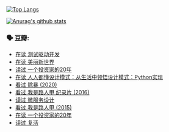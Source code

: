 [![Top Langs](https://github-readme-stats.vercel.app/api/top-langs/?username=w940853815)](https://github.com/anuraghazra/github-readme-stats)

[![Anurag's github stats](https://github-readme-stats.vercel.app/api?username=w940853815)](https://github.com/anuraghazra/github-readme-stats)

### 🗣 豆瓣:

<!-- DOUBAN-ACTIVITIES:START -->
- [在读 测试驱动开发](https://www.douban.com/doubanapp/dispatch?uri=/status/3263070510/)
- [在读 美丽新世界](https://www.douban.com/doubanapp/dispatch?uri=/status/3262347709/)
- [读过 一个投资家的20年](https://www.douban.com/doubanapp/dispatch?uri=/status/3262345951/)
- [在读 人人都懂设计模式：从生活中领悟设计模式：Python实现](https://www.douban.com/doubanapp/dispatch?uri=/status/3261768702/)
- [看过 除暴‎ (2020)](https://www.douban.com/doubanapp/dispatch?uri=/status/3260724699/)
- [看过 我是路人甲 纪录片‎ (2016)](https://www.douban.com/doubanapp/dispatch?uri=/status/3259846279/)
- [读过 微服务设计](https://www.douban.com/doubanapp/dispatch?uri=/status/3253430199/)
- [看过 我是路人甲‎ (2015)](https://www.douban.com/doubanapp/dispatch?uri=/status/3251194581/)
- [在读 一个投资家的20年](https://www.douban.com/doubanapp/dispatch?uri=/status/3250668774/)
- [读过 复活](https://www.douban.com/doubanapp/dispatch?uri=/status/3250667096/)
<!-- DOUBAN-ACTIVITIES:END -->
<!--
**w940853815/w940853815** is a ✨ _special_ ✨ repository because its `README.md` (this file) appears on your GitHub profile.

Here are some ideas to get you started:

- 🔭 I’m currently working on ...
- 🌱 I’m currently learning ...
- 👯 I’m looking to collaborate on ...
- 🤔 I’m looking for help with ...
- 💬 Ask me about ...
- 📫 How to reach me: ...
- 😄 Pronouns: ...
- ⚡ Fun fact: ...
-->
